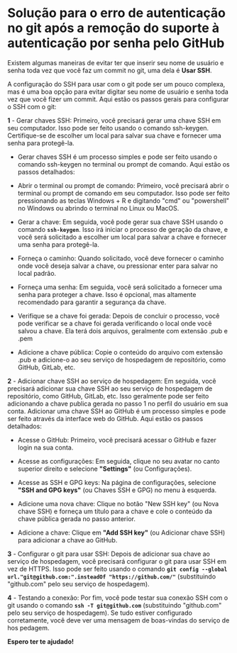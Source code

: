 # Solução para o erro de autenticação no git após a remoção do suporte à autenticação por senha pelo GitHub

Existem algumas maneiras de evitar ter que inserir seu nome de usuário e senha toda vez que você faz um commit no git, uma dela é **Usar SSH**.
 
A configuração do SSH para usar com o git pode ser um pouco complexa, mas é uma boa opção para evitar digitar seu nome de usuário e senha toda vez que você fizer um commit. Aqui estão os passos gerais para configurar o SSH com o git:

 **1** - Gerar chaves SSH: Primeiro, você precisará gerar uma chave SSH em seu computador. Isso pode ser feito usando o comando ssh-keygen. Certifique-se de escolher um local para salvar sua chave e fornecer uma senha para protegê-la.
    
   - Gerar chaves SSH é um processo simples e pode ser feito usando o comando ssh-keygen no terminal ou prompt de comando. Aqui estão os passos detalhados:

   - Abrir o terminal ou prompt de comando: Primeiro, você precisará abrir o terminal ou prompt de comando em seu computador. Isso pode ser feito pressionando as teclas Windows + R e digitando "cmd" ou "powershell" no Windows ou abrindo o terminal no Linux ou MacOS.

   - Gerar a chave: Em seguida, você pode gerar sua chave SSH usando o comando **`ssh-keygen`**. Isso irá iniciar o processo de geração da chave, e você será solicitado a escolher um local para salvar a chave e fornecer uma senha para protegê-la.

   - Forneça o caminho: Quando solicitado, você deve fornecer o caminho onde você deseja salvar a chave, ou pressionar enter para salvar no local padrão.

   - Forneça uma senha: Em seguida, você será solicitado a fornecer uma senha para proteger a chave. Isso é opcional, mas altamente recomendado para garantir a segurança da chave.

   - Verifique se a chave foi gerada: Depois de concluir o processo, você pode verificar se a chave foi gerada verificando o local onde você salvou a chave. Ela terá dois arquivos, geralmente com extensão .pub e .pem

   - Adicione a chave pública: Copie o conteúdo do arquivo com extensão .pub e adicione-o ao seu serviço de hospedagem de repositório, como GitHub, GitLab, etc.
    
    
 **2** - Adicionar chave SSH ao serviço de hospedagem: Em seguida, você precisará adicionar sua chave SSH ao seu serviço de hospedagem de repositório, como GitHub, GitLab, etc. Isso geralmente pode ser feito adicionando a chave publica gerada no passo 1 no perfil do usuário em sua conta.
 Adicionar uma chave SSH ao GitHub é um processo simples e pode ser feito através da interface web do GitHub. Aqui estão os passos detalhados:

- Acesse o GitHub: Primeiro, você precisará acessar o GitHub e fazer login na sua conta.

- Acesse as configurações: Em seguida, clique no seu avatar no canto superior direito e selecione **"Settings"** (ou Configurações).

- Acesse as SSH e GPG keys: Na página de configurações, selecione **"SSH and GPG keys"** (ou Chaves SSH e GPG) no menu à esquerda.

- Adicione uma nova chave: Clique no botão "New SSH key" (ou Nova chave SSH) e forneça um título para a chave e cole o conteúdo da chave pública gerada no passo anterior.

- Adicione a chave: Clique em **"Add SSH key"** (ou Adicionar chave SSH) para adicionar a chave ao GitHub.
    
**3** - Configurar o git para usar SSH: Depois de adicionar sua chave ao serviço de hospedagem, você precisará configurar o git para usar SSH em vez de HTTPS. Isso pode ser feito usando o comando **`git config --global url."git@github.com:".insteadOf "https://github.com/"`** (substituindo "github.com" pelo seu serviço de hospedagem).
    
 **4** - Testando a conexão: Por fim, você pode testar sua conexão SSH com o git usando o comando **`ssh -T git@github.com`** (substituindo "github.com" pelo seu serviço de hospedagem). Se tudo estiver configurado corretamente, você deve ver uma mensagem de boas-vindas do serviço de hos pedagem.
 
**Espero ter te ajudado!**
